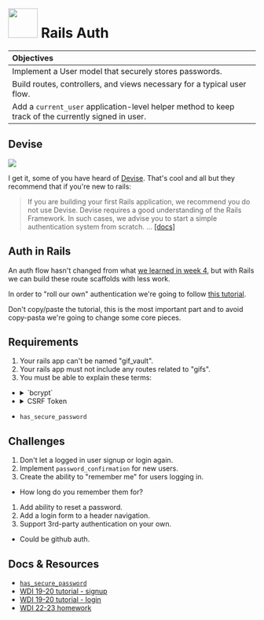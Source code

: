 # <img src="https://cloud.githubusercontent.com/assets/7833470/10899314/63829980-8188-11e5-8cdd-4ded5bcb6e36.png" height="60"> Rails Auth

| Objectives |
| :--- |
| Implement a User model that securely stores passwords. |
| Build routes, controllers, and views necessary for a typical user flow. |
| Add a `current_user` application-level helper method to keep track of the currently signed in user. |

## Devise

<img src="https://cloud.githubusercontent.com/assets/1329385/11758689/15df1a8c-a023-11e5-9e59-065e5bb5dd23.gif">

I get it, some of you have heard of <a href="https://github.com/plataformatec/devise" target="_blank">Devise</a>. That's cool and all but they recommend that if you're new to rails:

> If you are building your first Rails application, we recommend you do not use Devise. Devise requires a good understanding of the Rails Framework. In such cases, we advise you to start a simple authentication system from scratch. ... <a href="https://github.com/plataformatec/devise#starting-with-rails" target="_blank">[docs]</a>

## Auth in Rails

An auth flow hasn't changed from what <a href="https://github.com/sf-wdi-24/modules/blob/master/week-04-associated-data-and-users/day-02/module-01/readme.md#implementing-authentication" target="_blank">we learned in week 4</a>, but with Rails we can build these route scaffolds with less work.

In order to "roll our own" authentication we're going to follow <a href="https://gist.github.com/eerwitt/b36db29a025366037925" target="_blank">this tutorial</a>.

Don't copy/paste the tutorial, this is the most important part and to avoid copy-pasta we're going to change some core pieces.

## Requirements

1. Your rails app can't be named "gif_vault".
1. Your rails app must not include any routes related to "gifs".
1. You must be able to explain these terms:
  * <details>
      <summary>`bcrypt`</summary>

      > The bcrypt function is the default password hash algorithm for BSD and other systems ... <a href="https://en.wikipedia.org/wiki/Bcrypt" target="_blank">[wiki]</a>

      A method of doing one-way hashes of passwords.
    </details>
  * <details>
      <summary>CSRF Token</summary>

      > Synchronizer token pattern is a technique where a token, secret and unique value for each request, is embedded by the web application in all HTML forms and verified on the server side. The token may be generated by any method that ensures unpredictability and uniqueness ... <a href="https://en.wikipedia.org/wiki/Cross-site_request_forgery#Prevention" target="_blank">[wiki]</a>

    </details>
  * `has_secure_password`

## Challenges

1. Don't let a logged in user signup or login again.
1. Implement `password_confirmation` for new users.
1. Create the ability to "remember me" for users logging in.
  * How long do you remember them for?
1. Add ability to reset a password.
1. Add a login form to a header navigation.
1. Support 3rd-party authentication on your own.
  * Could be github auth.

## Docs & Resources

* <a href="http://api.rubyonrails.org/classes/ActiveModel/SecurePassword/ClassMethods.html#method-i-has_secure_password" target="_blank">`has_secure_password`</a>
* <a href="https://github.com/sf-wdi-19-20/modules/tree/master/w7_d3_1_rails_auth_signup" target="_blank">WDI 19-20 tutorial - signup</a>
* <a href="https://github.com/sf-wdi-19-20/modules/tree/master/w7_d3_2_login_rails" target="_blank">WDI 19-20 tutorial - login</a>
* <a href="https://github.com/sf-wdi-22-23/modules-23/tree/master/w07-ruby-on-rails-cont/d1-homework" target="_blank">WDI 22-23 homework</a>

